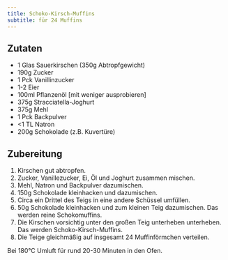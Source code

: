 ```yaml
---
title: Schoko-Kirsch-Muffins
subtitle: für 24 Muffins
---
```


## Zutaten
* 1 Glas Sauerkirschen (350g Abtropfgewicht)
* 190g Zucker
* 1 Pck Vanillinzucker
* 1-2 Eier
* 100ml Pflanzenöl [mit weniger ausprobieren]
* 375g Stracciatella-Joghurt
* 375g Mehl
* 1 Pck Backpulver
* \<1 TL Natron
* 200g Schokolade (z.B. Kuvertüre)

## Zubereitung
1. Kirschen gut abtropfen.
1. Zucker, Vanillezucker, Ei, Öl und Joghurt zusammen mischen.
1. Mehl, Natron und Backpulver dazumischen.
1. 150g Schokolade kleinhacken und dazumischen.
1. Circa ein Drittel des Teigs in eine andere Schüssel umfüllen.
1. 50g Schokolade kleinhacken und zum kleinen Teig dazumischen. Das werden reine Schokomuffins.
1. Die Kirschen vorsichtig unter den großen Teig unterheben unterheben. Das werden Schoko-Kirsch-Muffins.
1. Die Teige gleichmäßig auf insgesamt 24 Muffinförmchen verteilen.

Bei 180°C Umluft für rund 20-30 Minuten in den Ofen.
